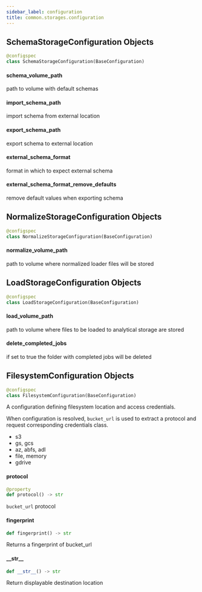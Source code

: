 ```yaml
---
sidebar_label: configuration
title: common.storages.configuration
---
```


## SchemaStorageConfiguration Objects

```python
@configspec
class SchemaStorageConfiguration(BaseConfiguration)
```

#### schema\_volume\_path

path to volume with default schemas

#### import\_schema\_path

import schema from external location

#### export\_schema\_path

export schema to external location

#### external\_schema\_format

format in which to expect external schema

#### external\_schema\_format\_remove\_defaults

remove default values when exporting schema

## NormalizeStorageConfiguration Objects

```python
@configspec
class NormalizeStorageConfiguration(BaseConfiguration)
```

#### normalize\_volume\_path

path to volume where normalized loader files will be stored

## LoadStorageConfiguration Objects

```python
@configspec
class LoadStorageConfiguration(BaseConfiguration)
```

#### load\_volume\_path

path to volume where files to be loaded to analytical storage are stored

#### delete\_completed\_jobs

if set to true the folder with completed jobs will be deleted

## FilesystemConfiguration Objects

```python
@configspec
class FilesystemConfiguration(BaseConfiguration)
```

A configuration defining filesystem location and access credentials.

When configuration is resolved, `bucket_url` is used to extract a protocol and request corresponding credentials class.
* s3
* gs, gcs
* az, abfs, adl
* file, memory
* gdrive

#### protocol

```python
@property
def protocol() -> str
```

`bucket_url` protocol

#### fingerprint

```python
def fingerprint() -> str
```

Returns a fingerprint of bucket_url

#### \_\_str\_\_

```python
def __str__() -> str
```

Return displayable destination location

